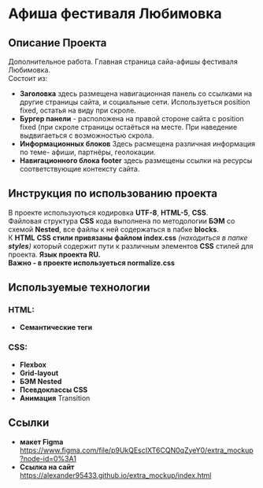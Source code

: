 # Афиша фестиваля Любимовка


## Описание Проекта
Дополнительное работа. Главная страница сайа-афишы фестиваля Любимовка.  
Состоит из:
- **Заголовка** здесь размещена навигационная панель со ссылками на другие страницы сайта, и социальные сети. Используеться position fixed, остатья на виду при скроле.
- **Бургер панели** - расположена на правой стороне сайта с position fixed (при скроле страницы остаёться на месте. При наведение выдвигаеться с возможностью скрола.
- **Информационных блоков** Здесь расмещена различная информация по теме- афиши, партнёры, геолокации. 
- **Навигационного блока footer** здесь размещены ссылки на ресурсы соответствующие контексту сайта.
## Инструкция по использованию проекта
В проекте используються кодировка **UTF-8**, **HTML-5**, **CSS**.  
Файловая структура **CSS** кода выполнена по методологии **БЭМ** со схемой **Nested**, все файлы к ней содержаться в пабке **blocks**.   
К **HTML**  **CSS стили привязаны файлом index.css** *(находиться в папке **styles**)* который содержит пути к различным элементов **CSS** стилей для проекта. 
**Язык проекта RU.**  
**Важно - в проекте используеться normalize.css** 

## Используемые технологии
### HTML:
- **Семантические теги**
### CSS:
- **Flexbox**
- **Grid-layout**
- **БЭМ Nested**
- **Псевдоклассы CSS**
- **Анимация**  Transition 

## Ссылки
- **макет Figma** https://www.figma.com/file/p9UkQEscIXT6CQN0qZyeY0/extra_mockup?node-id=0%3A1     
- **Ссылка на сайт** https://alexander95433.github.io/extra_mockup/index.html



 
